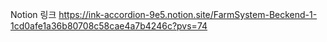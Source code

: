 Notion 링크 <https://ink-accordion-9e5.notion.site/FarmSystem-Beckend-1-1cd0afe1a36b80708c58cae4a7b4246c?pvs=74>
